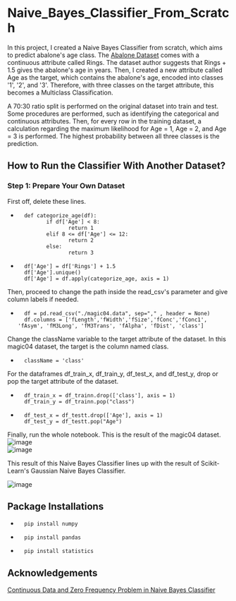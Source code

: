 # Naive_Bayes_Classifier_From_Scratch
In this project, I created a Naive Bayes Classifier from scratch, which aims to predict abalone's age class. The <a href="https://archive.ics.uci.edu/ml/datasets/abalone">Abalone Dataset</a> comes with a continuous attribute called Rings. The dataset author suggests that Rings + 1.5 gives the abalone's age in years. Then, I created a new attribute called Age as the target, which contains the abalone's age, encoded into classes '1', '2', and '3'. Therefore, with three classes on the target attribute, this becomes a Multiclass Classification. 

A 70:30 ratio split is performed on the original dataset into train and test. Some procedures are performed, such as identifying the categorical and continuous attributes. Then, for every row in the training dataset, a calculation regarding the maximum likelihood for Age = 1, Age = 2, and Age = 3 is performed. The highest probability between all three classes is the prediction.

## How to Run the Classifier With Another Dataset?
### Step 1: Prepare Your Own Dataset
First off, delete these lines.
-       def categorize_age(df):
               if df['Age'] < 8:
                      return 1
               elif 8 <= df['Age'] <= 12:
                      return 2
               else:
                      return 3
-       df['Age'] = df['Rings'] + 1.5
        df['Age'].unique()
        df['Age'] = df.apply(categorize_age, axis = 1)

Then, proceed to change the path inside the read_csv's parameter and give column labels if needed.

-       df = pd.read_csv("./magic04.data", sep="," , header = None)
        df.columns = ['fLength','fWidth','fSize','fConc','fConc1', 'fAsym', 'fM3Long', 'fM3Trans', 'fAlpha', 'fDist', 'class']
        
Change the className variable to the target attribute of the dataset. In this magic04 dataset, the target is the column named class.
-       className = 'class'

For the dataframes df_train_x, df_train_y, df_test_x, and df_test_y, drop or pop the target attribute of the dataset.
-       df_train_x = df_trainn.drop(['class'], axis = 1)
        df_train_y = df_trainn.pop("class")
-       df_test_x = df_testt.drop(['Age'], axis = 1)
        df_test_y = df_testt.pop("Age")
        
Finally, run the whole notebook. This is the result of the magic04 dataset. <br/>
![image](https://user-images.githubusercontent.com/103481357/198844658-f4e5aca9-6410-453f-a9ed-f7e597a5b1c2.png) <br/>
![image](https://user-images.githubusercontent.com/103481357/198844667-6789ce00-1c47-4d3b-bf96-b8c256b3d874.png)

This result of this Naive Bayes Classifier lines up with the result of Scikit-Learn's Gaussian Naive Bayes Classifier. <br/>

![image](https://user-images.githubusercontent.com/103481357/198844696-5801f364-22b3-4865-87ba-30a42c6d6549.png)




## Package Installations
-       pip install numpy
       
-       pip install pandas  
  
-       pip install statistics

## Acknowledgements
<a href="https://towardsdatascience.com/continuous-data-and-zero-frequency-problem-in-naive-bayes-classifier-7784f4066b51">Continuous Data and Zero Frequency Problem in Naive Bayes Classifier</a>
